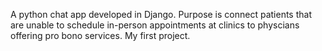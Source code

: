 A python chat app developed in Django. Purpose is connect patients that are unable to schedule in-person appointments at clinics 
to physcians offering pro bono services. My first project. 




